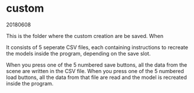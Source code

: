 # custom
20180608

This is the folder where the custom creation are be saved. When

It consists of 5 seperate CSV files, each containing instructions to recreate the models inside the program, depending on the save slot.

When you press one of the 5 numbered save buttons, all the data from the scene are written in the CSV file.
When you press one of the 5 numbered load buttons, all the data from that file are read and the model is recreated inside the program.
